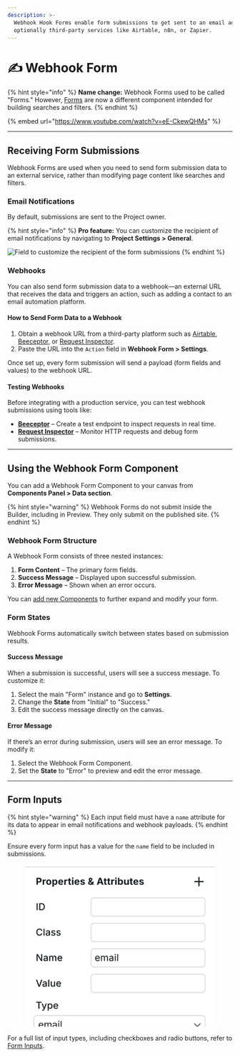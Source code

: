 ```yaml
---
description: >-
  Webhook Hook Forms enable form submissions to get sent to an email address and
  optionally third-party services like Airtable, n8n, or Zapier.
---
```


# ✍️ Webhook Form

{% hint style="info" %}
**Name change:** Webhook Forms used to be called "Forms." However, [Forms](form.md) are now a different component intended for building searches and filters.
{% endhint %}

{% embed url="https://www.youtube.com/watch?v=eE-CkewQHMs" %}

---

## Receiving Form Submissions

Webhook Forms are used when you need to send form submission data to an external service, rather than modifying page content like searches and filters.

### Email Notifications

By default, submissions are sent to the Project owner.

{% hint style="info" %}
**Pro feature:** You can customize the recipient of email notifications by navigating to **Project Settings > General**.

![Field to customize the recipient of the form submissions](../../.gitbook/assets/form-recipient.png)
{% endhint %}

### Webhooks

You can also send form submission data to a webhook—an external URL that receives the data and triggers an action, such as adding a contact to an email automation platform.

#### How to Send Form Data to a Webhook

1. Obtain a webhook URL from a third-party platform such as [Airtable](../integrations/airtable-1.md), [Beeceptor](https://beeceptor.com/), or [Request Inspector](https://requestinspector.com/).
2. Paste the URL into the `Action` field in **Webhook Form > Settings**.

Once set up, every form submission will send a payload (form fields and values) to the webhook URL.

#### Testing Webhooks

Before integrating with a production service, you can test webhook submissions using tools like:

- **[Beeceptor](https://beeceptor.com/)** – Create a test endpoint to inspect requests in real time.
- **[Request Inspector](https://requestinspector.com/)** – Monitor HTTP requests and debug form submissions.

---

## Using the Webhook Form Component

You can add a Webhook Form Component to your canvas from **Components Panel > Data section**.

{% hint style="warning" %}
Webhook Forms do not submit inside the Builder, including in Preview. They only submit on the published site.
{% endhint %}

### Webhook Form Structure

A Webhook Form consists of three nested instances:

1. **Form Content** – The primary form fields.
2. **Success Message** – Displayed upon successful submission.
3. **Error Message** – Shown when an error occurs.

You can [add new Components](form.md#form-inputs) to further expand and modify your form.

### Form States

Webhook Forms automatically switch between states based on submission results.

#### Success Message

When a submission is successful, users will see a success message. To customize it:

1. Select the main "Form" instance and go to **Settings**.
2. Change the **State** from "Initial" to "Success."
3. Edit the success message directly on the canvas.

#### Error Message

If there’s an error during submission, users will see an error message. To modify it:

1. Select the Webhook Form Component.
2. Set the **State** to "Error" to preview and edit the error message.

---

## Form Inputs

{% hint style="warning" %}
Each input field must have a `name` attribute for its data to appear in email notifications and webhook payloads.
{% endhint %}

Ensure every form input has a value for the `name` field to be included in submissions.

<figure><img src="../../.gitbook/assets/form-name.png" alt="Form input name"><figcaption></figcaption></figure>

For a full list of input types, including checkboxes and radio buttons, refer to [Form Inputs](form.md#form-inputs).
